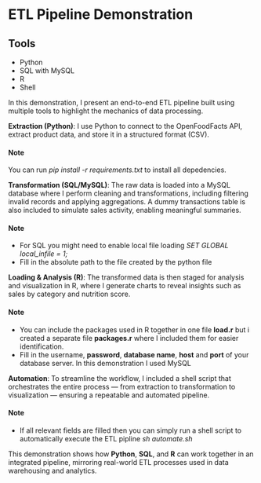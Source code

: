 # ETL Pipeline Demonstration
## Tools
- Python
- SQL with MySQL
- R
- Shell

In this demonstration, I present an end-to-end ETL pipeline built using multiple tools to highlight the mechanics of data processing.

**Extraction (Python)**: I use Python to connect to the OpenFoodFacts API, extract product data, and store it in a structured format (CSV).
#### Note
You can run *pip install -r requirements.txt* to install all depedencies.

**Transformation (SQL/MySQL)**: The raw data is loaded into a MySQL database where I perform cleaning and transformations, including filtering invalid records and applying aggregations. A dummy transactions table is also included to simulate sales activity, enabling meaningful summaries.
#### Note
- For SQL you might need to enable local file loading
*SET GLOBAL local_infile = 1;*
- Fill in the absolute path to the file created by the python file


**Loading & Analysis (R)**: The transformed data is then staged for analysis and visualization in R, where I generate charts to reveal insights such as sales by category and nutrition score.
#### Note
- You can include the packages used in R together in one file **load.r** but i created a separate file **packages.r** where I included them for easier identification.
- Fill in the username, **password**, **database name**, **host** and **port** of your database server. In this demonstration I used MySQL

**Automation**: To streamline the workflow, I included a shell script that orchestrates the entire process — from extraction to transformation to visualization — ensuring a repeatable and automated pipeline.
#### Note
- If all relevant fields are filled then you can simply run a shell script to automatically execute the ETL pipline
*sh automate.sh*

This demonstration shows how **Python**, **SQL**, and **R** can work together in an integrated pipeline, mirroring real-world ETL processes used in data warehousing and analytics.

